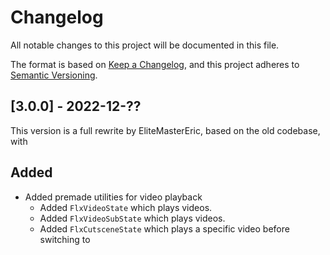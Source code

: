 # Changelog
All notable changes to this project will be documented in this file.

The format is based on [Keep a Changelog](https://keepachangelog.com/en/1.0.0/), and this project adheres to [Semantic Versioning](https://semver.org/spec/v2.0.0.html).

## [3.0.0] - 2022-12-??
This version is a full rewrite by EliteMasterEric, based on the old codebase, with 
## Added
- Added premade utilities for video playback
    - Added `FlxVideoState` which plays videos.
    - Added `FlxVideoSubState` which plays videos.
    - Added `FlxCutsceneState` which plays a specific video before switching to